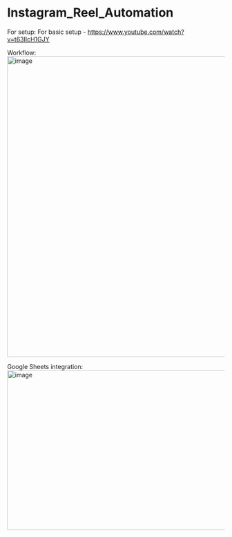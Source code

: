 # Instagram_Reel_Automation

For setup:
For basic setup - https://www.youtube.com/watch?v=t63IlcH1GJY

Workflow:
<img width="1336" height="696" alt="image" src="https://github.com/user-attachments/assets/640382fd-4f69-413d-861e-c54840037566" />

Google Sheets integration:
<img width="1663" height="370" alt="image" src="https://github.com/user-attachments/assets/4f051523-ba97-4a2b-9c47-24547aa1c4d9" />

